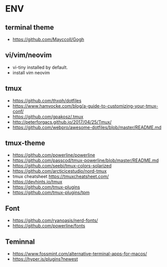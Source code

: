 # ENV

## terminal theme
* https://github.com/Mayccoll/Gogh

## vi/vim/neovim
* vi-tiny installed by default.
* install vim neovim

## tmux
* https://github.com/thxph/dotfiles
* https://www.hamvocke.com/blog/a-guide-to-customizing-your-tmux-conf/
* https://github.com/gpakosz/.tmux
* http://peterforgacs.github.io/2017/04/25/Tmux/
* https://github.com/webpro/awesome-dotfiles/blob/master/README.md

## tmux-theme
* https://github.com/powerline/powerline
* https://github.com/passcod/tmux-powerline/blob/master/README.md
* https://github.com/seebi/tmux-colors-solarized
* https://github.com/arcticicestudio/nord-tmux
* tmux cheatsheet https://tmuxcheatsheet.com/
* https://devhints.io/tmux
* https://github.com/tmux-plugins
* https://github.com/tmux-plugins/tpm

## Font
* https://github.com/ryanoasis/nerd-fonts/
* https://github.com/powerline/fonts

## Teminnal 
* https://www.fossmint.com/alternative-terminal-apps-for-macos/
* https://hyper.is/plugins?newest